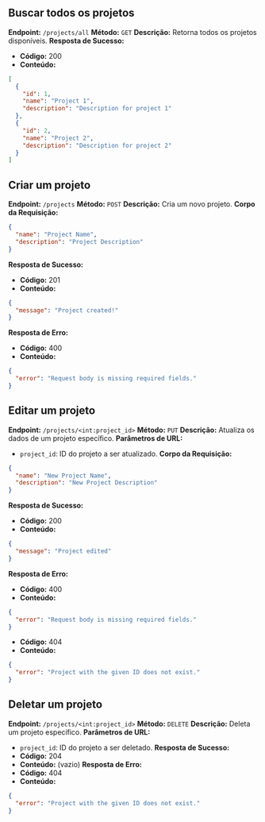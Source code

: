 ## Buscar todos os projetos
**Endpoint:** `/projects/all`
**Método:** `GET`
**Descrição:** Retorna todos os projetos disponíveis.
**Resposta de Sucesso:**
- **Código:** 200
- **Conteúdo:**
```json
[
  {
    "id": 1,
    "name": "Project 1",
    "description": "Description for project 1"
  },
  {
    "id": 2,
    "name": "Project 2",
    "description": "Description for project 2"
  }
]
```
## Criar um projeto
**Endpoint:** `/projects`
**Método:** `POST`
**Descrição:** Cria um novo projeto.
**Corpo da Requisição:**
```json
{
  "name": "Project Name",
  "description": "Project Description"
}
```
**Resposta de Sucesso:**
- **Código:** 201
- **Conteúdo:**
```json
{
  "message": "Project created!"
}
```
**Resposta de Erro:**
- **Código:** 400
- **Conteúdo:**
```json
{
  "error": "Request body is missing required fields."
}
```
## Editar um projeto
**Endpoint:** `/projects/<int:project_id>`
**Método:** `PUT`
**Descrição:** Atualiza os dados de um projeto específico.
**Parâmetros de URL:**
- `project_id`: ID do projeto a ser atualizado.
**Corpo da Requisição:**
```json
{
  "name": "New Project Name",
  "description": "New Project Description"
}
```
**Resposta de Sucesso:**
- **Código:** 200
- **Conteúdo:**
```json
{
  "message": "Project edited"
}
```
**Resposta de Erro:**
- **Código:** 400
- **Conteúdo:**
```json
{
  "error": "Request body is missing required fields."
}
```
- **Código:** 404
- **Conteúdo:**
```json
{
  "error": "Project with the given ID does not exist."
}
```
## Deletar um projeto
**Endpoint:** `/projects/<int:project_id>`
**Método:** `DELETE`
**Descrição:** Deleta um projeto específico.
**Parâmetros de URL:**
- `project_id`: ID do projeto a ser deletado.
**Resposta de Sucesso:**
- **Código:** 204
- **Conteúdo:** (vazio)
**Resposta de Erro:**
- **Código:** 404
- **Conteúdo:**
```json
{
  "error": "Project with the given ID does not exist."
}
```